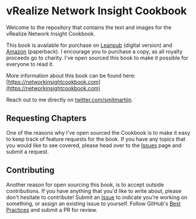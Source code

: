 # vRealize Network Insight Cookbook

Welcome to the repository that contains the text and images for the vRealize Network Insight Cookbook.

This book is available for purchase on [Leanpub](https://leanpub.com/networkinsight) (digital version) and [Amazon](https://amzn.to/2XS4IEa) (paperback). I encourage you to purchase a copy, as all royalty proceeds go to charity. I've open sourced this book to make it possible for everyone to read it.

More information about this book can be found here: [https://networkinsightcookbook.com](https://networkinsightcookbook.com)

Reach out to me directly on [twitter.com/smitmartijn](https://twitter.com/smitmartijn).

## Requesting Chapters

One of the reasons why I've open sourced the Cookbook is to make it easy to keep track of feature requests for the book. If you have any topics that you would like to see covered, please head over to the [Issues](https://github.com/smitmartijn/networkinsight-cookbook/issues) page and submit a request.

## Contributing

Another reason for open sourcing this book, is to accept outside contributions. If you have anything that you'd like to write about, please don't hesitate to contribute! Submit an [Issue](https://github.com/smitmartijn/networkinsight-cookbook/issues) to indicate you're working on something, or assign an existing issue to yourself. Follow GitHub's [Best Practices](https://www.datree.io/resources/github-best-practices) and submit a PR for review.
